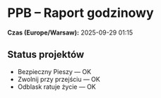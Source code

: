 # PPB – Raport godzinowy
**Czas (Europe/Warsaw):** 2025-09-29 01:15

## Status projektów
- Bezpieczny Pieszy — OK
- Zwolnij przy przejściu — OK
- Odblask ratuje życie — OK

